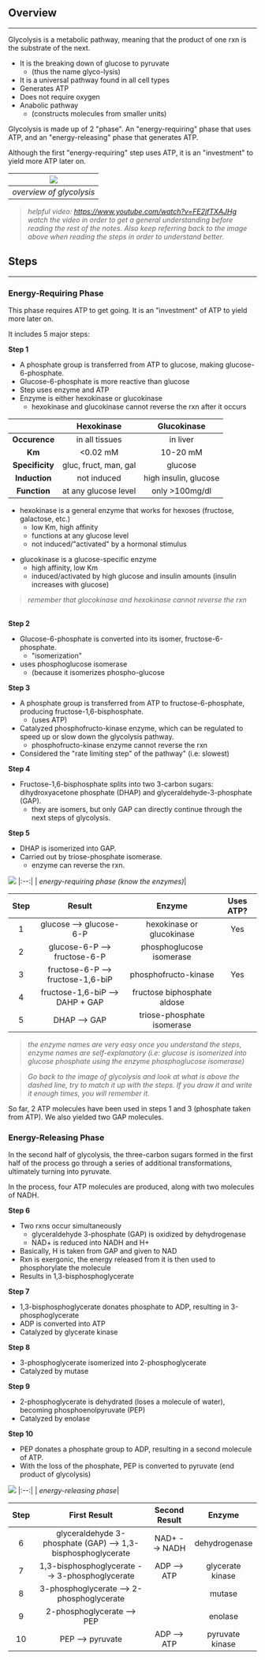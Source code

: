 
## **Overview**
---
Glycolysis is a metabolic pathway, meaning that the product of one rxn is the substrate of the next.

* It is the breaking down of glucose to pyruvate
    * (thus the name glyco-lysis)
* It is a universal pathway found in all cell types
* Generates ATP
* Does not require oxygen
* Anabolic pathway
    * (constructs molecules from smaller units)

Glycolysis is made up of 2 "phase". An "energy-requiring" phase that uses ATP, and an "energy-releasing" phase that generates ATP.

Although the first "energy-requiring" step uses ATP, it is an "investment" to yield more ATP later on.

|![](https://cdn.kastatic.org/ka-perseus-images/3ac5f05c70a76473139a0abb96318146af528f48.png)|
|:--:|
|*overview of glycolysis*|

> *helpful video: https://www.youtube.com/watch?v=FE2jfTXAJHg*
\
> *watch the video in order to get a general understanding before reading the rest of the notes. Also keep referring back to the image above when reading the steps in order to understand better.*

## **Steps**
---

### **Energy-Requiring Phase**

This phase requires ATP to get going. It is an "investment" of ATP to yield more later on.

It includes 5 major steps:

**Step 1**
* A phosphate group is transferred from ATP to glucose, making glucose-6-phosphate.
* Glucose-6-phosphate is more reactive than glucose
* Step uses enzyme and ATP
* Enzyme is either hexokinase or glucokinase
    * hexokinase and glucokinase cannot reverse the rxn after it occurs


| |Hexokinase|Glucokinase|
|:--:|:--:|:--:|
|**Occurence**|in all tissues|in liver|
|**Km**| <0.02 mM|10-20 mM|
|**Specificity**| gluc, fruct, man, gal| glucose|
|**Induction**|not induced| high insulin, glucose|
|**Function**|at any glucose level|only >100mg/dl|

* hexokinase is a general enzyme that works for hexoses (fructose, galactose, etc.)
    * low Km, high affinity
    * functions at any glucose level
    * not induced/"activated" by a hormonal stimulus
<!-- -->
* glucokinase is a glucose-specific enzyme
    * high affinity, low Km
    * induced/activated by high glucose and insulin amounts (insulin increases with glucose)

> *remember that glocokinase and hexokinase cannot reverse the rxn*
<!-- -->

\
**Step 2**
* Glucose-6-phosphate is converted into its isomer, fructose-6-phosphate.
    * "isomerization"
* uses phosphoglucose isomerase
    * (because it isomerizes phospho-glucose

**Step 3**
* A phosphate group is transferred from ATP to fructose-6-phosphate, producing fructose-1,6-bisphosphate.
    * (uses ATP)
* Catalyzed phosphofructo-kinase enzyme, which can be regulated to speed up or slow down the glycolysis pathway.
    * phosphofructo-kinase enzyme cannot reverse the rxn
* Considered the "rate limiting step" of the pathway" (i.e: slowest)

**Step 4**
* Fructose-1,6-bisphosphate splits into two 3-carbon sugars: dihydroxyacetone phosphate (DHAP) and glyceraldehyde-3-phosphate (GAP).
    * they are isomers, but only GAP can directly continue through the next steps of glycolysis.

**Step 5**
* DHAP is isomerized into GAP.
* Carried out by triose-phosphate isomerase.
    * enzyme can reverse the rxn.


![](https://s3-us-west-2.amazonaws.com/courses-images/wp-content/uploads/sites/110/2016/05/03193423/Figure_07_02_01.jpg)
|:--:|
| *energy-requiring phase (know the enzymes)*|

|Step|Result|Enzyme|Uses ATP?|
|:--:|:--:|:--:|:--:|
|1|glucose --> glucose-6-P|hexokinase or glucokinase| Yes|
|2|glucose-6-P --> fructose-6-P|phosphoglucose isomerase||
|3|fructose-6-P --> fructose-1,6-biP|phosphofructo-kinase|Yes|
|4|fructose-1,6-biP --> DAHP + GAP|fructose biphosphate aldose|
|5|DHAP --> GAP|triose-phosphate isomerase|

> *the enzyme names are very easy once you understand the steps, enzyme names are self-explanatory (i.e: glucose is isomerized into glucose phosphate using the enzyme phosphoglucose isomerase)*

> *Go back to the image of glycolysis and look at what is above the dashed line, try to match it up with the steps. If you draw it and write it enough times, you will remember it.*

So far, 2 ATP molecules have been used in steps 1 and 3 (phosphate taken from ATP). We also yielded two GAP molecules.

### **Energy-Releasing Phase**

In the second half of glycolysis, the three-carbon sugars formed in the first half of the process go through a series of additional transformations, ultimately turning into pyruvate.

In the process, four ATP molecules are produced, along with two molecules of NADH.

**Step 6**
* Two rxns occur simultaneously
    * glyceraldehyde 3-phosphate (GAP) is oxidized by dehydrogenase
    * NAD+ is reduced into NADH and H+
* Basically, H is taken from GAP and given to NAD
* Rxn is exergonic, the energy released from it is then used to phosphorylate the molecule
* Results in 1,3-bisphosphoglycerate

**Step 7**
* 1,3-bisphosphoglycerate donates phosphate to ADP, resulting in 3-phosphoglycerate
* ADP is converted into ATP
* Catalyzed by glycerate kinase

**Step 8**
* 3-phosphoglycerate isomerized into 2-phosphoglycerate
* Catalyzed by mutase

**Step 9**
* 2-phosphoglycerate is dehydrated (loses a molecule of water), becoming phosphoenolpyruvate (PEP)
* Catalyzed by enolase

**Step 10**
* PEP donates a phosphate group to ADP, resulting in a second molecule of ATP.
* With the loss of the phosphate, PEP is converted to pyruvate (end product of glycolysis)


![](https://cdn.kastatic.org/ka-perseus-images/559df68ab7139203842786e0899f2d4685e74073.png)
|:--:|
| *energy-releasing phase*|

|Step|First Result|Second Result|Enzyme|
|:--:|:--:|:--:|:--:|
|6|glyceraldehyde 3-phosphate (GAP) --> 1,3-bisphosphoglycerate|NAD+ --> NADH|dehydrogenase|
|7|1,3-bisphosphoglycerate --> 3-phosphoglycerate|ADP --> ATP|glycerate kinase|
|8|3-phosphoglycerate --> 2-phosphoglycerate||mutase|
|9|2-phosphoglycerate --> PEP||enolase|
|10|PEP --> pyruvate|ADP --> ATP|pyruvate kinase|
